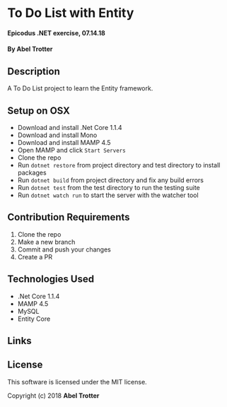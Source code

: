 # To Do List with Entity

#### Epicodus .NET exercise, 07.14.18

#### By Abel Trotter

## Description

A To Do List project to learn the Entity framework.

## Setup on OSX

* Download and install .Net Core 1.1.4
* Download and install Mono
* Download and install MAMP 4.5
* Open MAMP and click `Start Servers`
* Clone the repo
* Run `dotnet restore` from project directory and test directory to install packages
* Run `dotnet build` from project directory and fix any build errors
* Run `dotnet test` from the test directory to run the testing suite
* Run `dotnet watch run` to start the server with the watcher tool

## Contribution Requirements

1. Clone the repo
1. Make a new branch
1. Commit and push your changes
1. Create a PR

## Technologies Used

* .Net Core 1.1.4
* MAMP 4.5
* MySQL
* Entity Core

## Links

## License

This software is licensed under the MIT license.

Copyright (c) 2018 **Abel Trotter**
